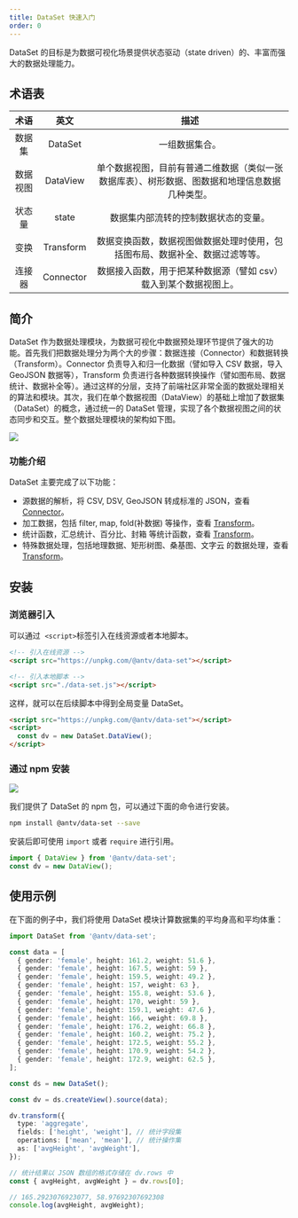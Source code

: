 ```yaml
---
title: DataSet 快速入门
order: 0
---
```


DataSet 的目标是为数据可视化场景提供状态驱动（state driven）的、丰富而强大的数据处理能力。

## 术语表

| **术语** | **英文**  |                                            **描述**                                            |
| :------: | :-------: | :--------------------------------------------------------------------------------------------: |
|  数据集  |  DataSet  |                                         一组数据集合。                                         |
| 数据视图 | DataView  | 单个数据视图，目前有普通二维数据（类似一张数据库表）、树形数据、图数据和地理信息数据几种类型。 |
|  状态量  |   state   |                              数据集内部流转的控制数据状态的变量。                              |
|   变换   | Transform |          数据变换函数，数据视图做数据处理时使用，包括图布局、数据补全、数据过滤等等。          |
|  连接器  | Connector |                数据接入函数，用于把某种数据源（譬如 csv）载入到某个数据视图上。                |

## 简介

DataSet 作为数据处理模块，为数据可视化中数据预处理环节提供了强大的功能。首先我们把数据处理分为两个大的步骤：数据连接（Connector）和数据转换（Transform）。Connector 负责导入和归一化数据（譬如导入 CSV 数据，导入 GeoJSON 数据等），Transform 负责进行各种数据转换操作（譬如图布局、数据统计、数据补全等）。通过这样的分层，支持了前端社区非常全面的数据处理相关的算法和模块。其次，我们在单个数据视图（DataView）的基础上增加了数据集（DataSet）的概念，通过统一的 DataSet 管理，实现了各个数据视图之间的状态同步和交互。整个数据处理模块的架构如下图。

![](https://cdn.nlark.com/yuque/0/2018/svg/100996/1539836119210-b5db5f9c-c1fa-46bb-9c0f-8126c08d28ab.svg#width=747#align=left&display=inline&height=655&originHeight=655&originWidth=1186&status=done&style=none&width=1186)

### 功能介绍

DataSet 主要完成了以下功能：

- 源数据的解析，将 CSV, DSV, GeoJSON 转成标准的 JSON，查看 [Connector](#)。
- 加工数据，包括 filter, map, fold(补数据) 等操作，查看 [Transform](#)。
- 统计函数，汇总统计、百分比、封箱 等统计函数，查看 [Transform](#)。
- 特殊数据处理，包括地理数据、矩形树图、桑基图、文字云 的数据处理，查看 [Transform](#)。

## 安装

### 浏览器引入

可以通过  `<script>`标签引入在线资源或者本地脚本。

```html
<!-- 引入在线资源 -->
<script src="https://unpkg.com/@antv/data-set"></script>
```

```html
<!-- 引入本地脚本 -->
<script src="./data-set.js"></script>
```

这样，就可以在后续脚本中得到全局变量 DataSet。

```html
<script src="https://unpkg.com/@antv/data-set"></script>
<script>
  const dv = new DataSet.DataView();
</script>
```

### 通过 npm 安装

[![](https://img.shields.io/npm/v/@antv/data-set.svg?style=flat-square#width=#align=left&display=inline&height=20&originHeight=20&originWidth=88&status=done&style=none&width=88)](https://www.npmjs.com/package/@antv/data-set)

我们提供了 DataSet 的 npm 包，可以通过下面的命令进行安装。

```bash
npm install @antv/data-set --save
```

安装后即可使用 `import` 或者 `require` 进行引用。

```javascript
import { DataView } from '@antv/data-set';
const dv = new DataView();
```

## 使用示例

在下面的例子中，我们将使用 DataSet 模块计算数据集的平均身高和平均体重：

```typescript
import DataSet from '@antv/data-set';

const data = [
  { gender: 'female', height: 161.2, weight: 51.6 },
  { gender: 'female', height: 167.5, weight: 59 },
  { gender: 'female', height: 159.5, weight: 49.2 },
  { gender: 'female', height: 157, weight: 63 },
  { gender: 'female', height: 155.8, weight: 53.6 },
  { gender: 'female', height: 170, weight: 59 },
  { gender: 'female', height: 159.1, weight: 47.6 },
  { gender: 'female', height: 166, weight: 69.8 },
  { gender: 'female', height: 176.2, weight: 66.8 },
  { gender: 'female', height: 160.2, weight: 75.2 },
  { gender: 'female', height: 172.5, weight: 55.2 },
  { gender: 'female', height: 170.9, weight: 54.2 },
  { gender: 'female', height: 172.9, weight: 62.5 },
];

const ds = new DataSet();

const dv = ds.createView().source(data);

dv.transform({
  type: 'aggregate',
  fields: ['height', 'weight'], // 统计字段集
  operations: ['mean', 'mean'], // 统计操作集
  as: ['avgHeight', 'avgWeight'],
});

// 统计结果以 JSON 数组的格式存储在 dv.rows 中
const { avgHeight, avgWeight } = dv.rows[0];

// 165.2923076923077, 58.97692307692308
console.log(avgHeight, avgWeight);
```
